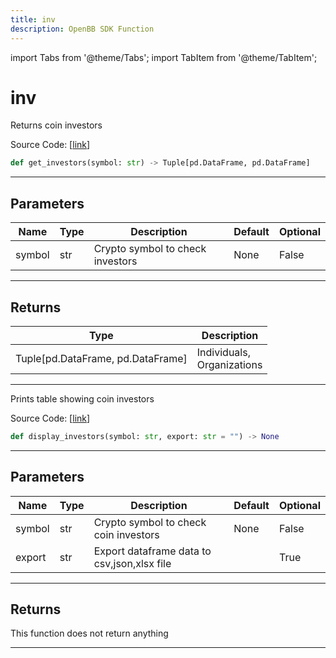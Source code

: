 ```yaml
---
title: inv
description: OpenBB SDK Function
---
```


import Tabs from '@theme/Tabs';
import TabItem from '@theme/TabItem';

# inv

<Tabs>
<TabItem value="model" label="Model" default>

Returns coin investors

Source Code: [[link](https://github.com/OpenBB-finance/OpenBBTerminal/tree/main/openbb_terminal/cryptocurrency/due_diligence/messari_model.py#L494)]

```python
def get_investors(symbol: str) -> Tuple[pd.DataFrame, pd.DataFrame]
```
---
## Parameters

| Name | Type | Description | Default | Optional |
| ---- | ---- | ----------- | ------- | -------- |
| symbol | str | Crypto symbol to check investors | None | False |

---
## Returns

| Type | Description |
| ---- | ----------- |
| Tuple[pd.DataFrame, pd.DataFrame] | Individuals,<br/>Organizations |

---


</TabItem>
<TabItem value="view" label="View">

Prints table showing coin investors

Source Code: [[link](https://github.com/OpenBB-finance/OpenBBTerminal/tree/main/openbb_terminal/cryptocurrency/due_diligence/messari_view.py#L510)]

```python
def display_investors(symbol: str, export: str = "") -> None
```
---
## Parameters

| Name | Type | Description | Default | Optional |
| ---- | ---- | ----------- | ------- | -------- |
| symbol | str | Crypto symbol to check coin investors | None | False |
| export | str | Export dataframe data to csv,json,xlsx file |  | True |

---
## Returns

This function does not return anything

---


</TabItem>
</Tabs>